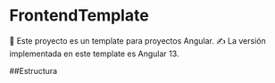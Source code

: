 # FrontendTemplate

📃 Este proyecto es un template para proyectos Angular.
✍ La versión implementada en este template es Angular 13.

##Estructura
